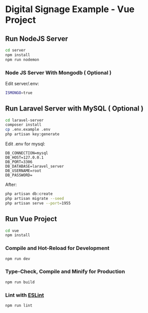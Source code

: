 # Digital Signage Example - Vue Project

## Run NodeJS Server

```sh
cd server
npm install
npm run nodemon
```

### Node JS Server With Mongodb ( Optional )

Edit server/.env:

```sh
ISMONGO=true
```

## Run Laravel Server with MySQL ( Optional )

```sh
cd laravel-server
composer install
cp .env.example .env
php artisan key:generate
```

Edit .env for mysql:

```
DB_CONNECTION=mysql
DB_HOST=127.0.0.1
DB_PORT=3306
DB_DATABASE=laravel_server
DB_USERNAME=root
DB_PASSWORD=
```

After:

```sh
php artisan db:create
php artisan migrate --seed
php artisan serve --port=1955
```

## Run Vue Project

```sh
cd vue
npm install
```

### Compile and Hot-Reload for Development

```sh
npm run dev
```

### Type-Check, Compile and Minify for Production

```sh
npm run build
```

### Lint with [ESLint](https://eslint.org/)

```sh
npm run lint
```